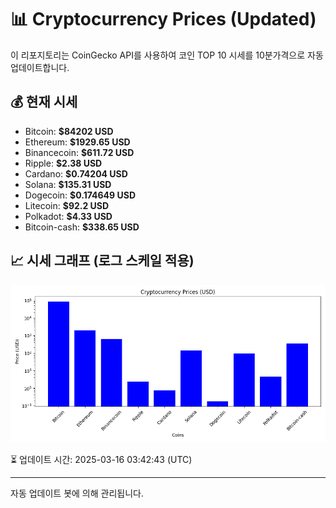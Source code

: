 
# 📊 Cryptocurrency Prices (Updated)

이 리포지토리는 CoinGecko API를 사용하여 코인 TOP 10 시세를 10분가격으로 자동 업데이트합니다.

## 💰 현재 시세
- Bitcoin: **$84202 USD**
- Ethereum: **$1929.65 USD**
- Binancecoin: **$611.72 USD**
- Ripple: **$2.38 USD**
- Cardano: **$0.74204 USD**
- Solana: **$135.31 USD**
- Dogecoin: **$0.174649 USD**
- Litecoin: **$92.2 USD**
- Polkadot: **$4.33 USD**
- Bitcoin-cash: **$338.65 USD**

## 📈 시세 그래프 (로그 스케일 적용)
![Crypto Prices](crypto_prices.png)

⏳ 업데이트 시간: 2025-03-16 03:42:43 (UTC)

---
자동 업데이트 봇에 의해 관리됩니다.
